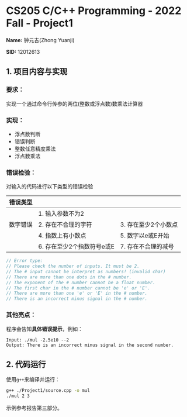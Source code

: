 # CS205 C/C++ Programming - 2022 Fall - Project1

**Name:** 钟元吉(Zhong Yuanji)

**SID:** 12012613

## 1. 项目内容与实现

### 要求：

实现一个通过命令行传参的两位(整数或浮点数)数乘法计算器

### 实现：

* 浮点数判断
* 错误判断
* 整数任意精度乘法
* 浮点数乘法

### 错误检验：

对输入的代码进行以下类型的错误检验

| 错误类型 |                            |                      |
| :------: | -------------------------- | -------------------- |
|          | 1. 输入参数不为2           |                      |
| 数字错误 | 2. 存在不合理的字符        | 3. 存在至少2个小数点 |
|          | 4. 指数上有小数点          | 5. 数字以e或E开始    |
|          | 6. 存在至少2个指数符号e或E | 7. 存在不合理的减号  |

```c++
// Error type:
// Please check the number of inputs. It must be 2.
// The # input cannot be interpret as numbers! (invalid char)
// There are more than one dots in the # number.
// The exponent of the # number cannot be a float number.
// The first char in the # number cannot be 'e' or 'E'.
// There are more than one 'e' or 'E' in the # number.
// There is an incorrect minus signal in the # number.
```

### 其他亮点：

程序会告知**具体错误提示**，例如：

```
Input: ./mul -2.5e10 --2
Output: There is an incorrect minus signal in the second number.
```



## 2. 代码运行

使用`g++`来编译并运行：

```bash
g++ ./Project1/source.cpp -o mul
./mul 2 3
```

示例参考报告第三部分。

